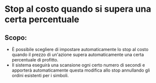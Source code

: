 # Stop al costo quando si supera una certa percentuale

## Scopo:

- È possibile scegliere di impostare automaticamente lo stop al costo quando il prezzo di un'azione supera automaticamente una certa percentuale di profitto.
- Il sistema eseguirà una scansione ogni certo numero di secondi e apporterà automaticamente questa modifica allo stop annullando gli ordini esistenti per i simboli.